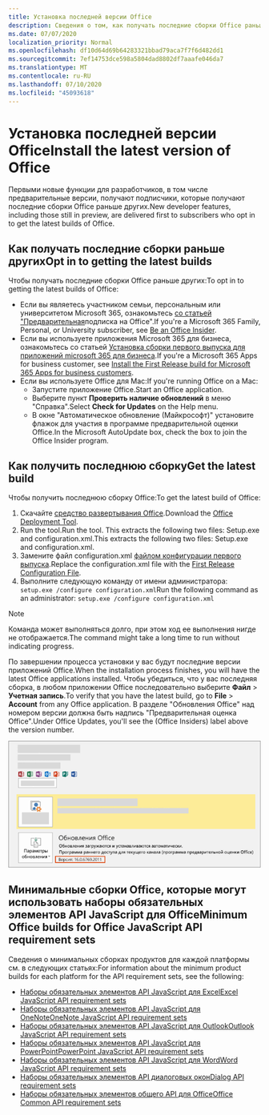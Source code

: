 ```yaml
---
title: Установка последней версии Office
description: Сведения о том, как получать последние сборки Office раньше других.
ms.date: 07/07/2020
localization_priority: Normal
ms.openlocfilehash: df10d64d69b64283321bbad79aca7f7f6d482dd1
ms.sourcegitcommit: 7ef14753dce598a5804dad8802df7aaafe046da7
ms.translationtype: MT
ms.contentlocale: ru-RU
ms.lasthandoff: 07/10/2020
ms.locfileid: "45093618"
---
```

# <a name="install-the-latest-version-of-office"></a><span data-ttu-id="c2f0b-103">Установка последней версии Office</span><span class="sxs-lookup"><span data-stu-id="c2f0b-103">Install the latest version of Office</span></span>

<span data-ttu-id="c2f0b-104">Первыми новые функции для разработчиков, в том числе предварительные версии, получают подписчики, которые получают последние сборки Office раньше других.</span><span class="sxs-lookup"><span data-stu-id="c2f0b-104">New developer features, including those still in preview, are delivered first to subscribers who opt in to get the latest builds of Office.</span></span>

## <a name="opt-in-to-getting-the-latest-builds"></a><span data-ttu-id="c2f0b-105">Как получать последние сборки раньше других</span><span class="sxs-lookup"><span data-stu-id="c2f0b-105">Opt in to getting the latest builds</span></span>

<span data-ttu-id="c2f0b-106">Чтобы получать последние сборки Office раньше других:</span><span class="sxs-lookup"><span data-stu-id="c2f0b-106">To opt in to getting the latest builds of Office:</span></span>

- <span data-ttu-id="c2f0b-107">Если вы являетесь участником семьи, персональным или университетом Microsoft 365, ознакомьтесь [со статьей "Предварительная](https://insider.office.com)подписка на Office".</span><span class="sxs-lookup"><span data-stu-id="c2f0b-107">If you're a Microsoft 365 Family, Personal, or University subscriber, see [Be an Office Insider](https://insider.office.com).</span></span>
- <span data-ttu-id="c2f0b-108">Если вы используете приложения Microsoft 365 для бизнеса, ознакомьтесь со статьей [Установка сборки первого выпуска для приложений microsoft 365 для бизнеса](https://support.office.com/article/Install-the-First-Release-build-for-Office-365-for-business-customers-4dd8ba40-73c0-4468-b778-c7b744d03ead).</span><span class="sxs-lookup"><span data-stu-id="c2f0b-108">If you're a Microsoft 365 Apps for business customer, see [Install the First Release build for Microsoft 365 Apps for business customers](https://support.office.com/article/Install-the-First-Release-build-for-Office-365-for-business-customers-4dd8ba40-73c0-4468-b778-c7b744d03ead).</span></span>
- <span data-ttu-id="c2f0b-109">Если вы используете Office для Mac:</span><span class="sxs-lookup"><span data-stu-id="c2f0b-109">If you're running Office on a Mac:</span></span>
  - <span data-ttu-id="c2f0b-110">Запустите приложение Office.</span><span class="sxs-lookup"><span data-stu-id="c2f0b-110">Start an Office application.</span></span>
  - <span data-ttu-id="c2f0b-111">Выберите пункт **Проверить наличие обновлений** в меню "Справка".</span><span class="sxs-lookup"><span data-stu-id="c2f0b-111">Select **Check for Updates** on the Help menu.</span></span>
  - <span data-ttu-id="c2f0b-112">В окне "Автоматическое обновление (Майкрософт)" установите флажок для участия в программе предварительной оценки Office.</span><span class="sxs-lookup"><span data-stu-id="c2f0b-112">In the Microsoft AutoUpdate box, check the box to join the Office Insider program.</span></span>

## <a name="get-the-latest-build"></a><span data-ttu-id="c2f0b-113">Как получить последнюю сборку</span><span class="sxs-lookup"><span data-stu-id="c2f0b-113">Get the latest build</span></span>

<span data-ttu-id="c2f0b-114">Чтобы получить последнюю сборку Office:</span><span class="sxs-lookup"><span data-stu-id="c2f0b-114">To get the latest build of Office:</span></span>

1. <span data-ttu-id="c2f0b-115">Скачайте [средство развертывания Office](https://www.microsoft.com/download/details.aspx?id=49117).</span><span class="sxs-lookup"><span data-stu-id="c2f0b-115">Download the [Office Deployment Tool](https://www.microsoft.com/download/details.aspx?id=49117).</span></span>
2. <span data-ttu-id="c2f0b-116">Run the tool.</span><span class="sxs-lookup"><span data-stu-id="c2f0b-116">Run the tool.</span></span> <span data-ttu-id="c2f0b-117">This extracts the following two files: Setup.exe and configuration.xml.</span><span class="sxs-lookup"><span data-stu-id="c2f0b-117">This extracts the following two files: Setup.exe and configuration.xml.</span></span>
3. <span data-ttu-id="c2f0b-118">Замените файл configuration.xml [файлом конфигурации первого выпуска](https://raw.githubusercontent.com/OfficeDev/Office-Add-in-Commands-Samples/master/Tools/FirstReleaseConfig/configuration.xml).</span><span class="sxs-lookup"><span data-stu-id="c2f0b-118">Replace the configuration.xml file with the [First Release Configuration File](https://raw.githubusercontent.com/OfficeDev/Office-Add-in-Commands-Samples/master/Tools/FirstReleaseConfig/configuration.xml).</span></span>
4. <span data-ttu-id="c2f0b-119">Выполните следующую команду от имени администратора: `setup.exe /configure configuration.xml`</span><span class="sxs-lookup"><span data-stu-id="c2f0b-119">Run the following command as an administrator:  `setup.exe /configure configuration.xml`</span></span>

> [!NOTE]
> <span data-ttu-id="c2f0b-120">Команда может выполняться долго, при этом ход ее выполнения нигде не отображается.</span><span class="sxs-lookup"><span data-stu-id="c2f0b-120">The command might take a long time to run without indicating progress.</span></span>

<span data-ttu-id="c2f0b-121">По завершении процесса установки у вас будут последние версии приложений Office.</span><span class="sxs-lookup"><span data-stu-id="c2f0b-121">When the installation process finishes, you will have the latest Office applications installed.</span></span> <span data-ttu-id="c2f0b-122">Чтобы убедиться, что у вас последняя сборка, в любом приложении Office последовательно выберите **Файл** > **Учетная запись**.</span><span class="sxs-lookup"><span data-stu-id="c2f0b-122">To verify that you have the latest build, go to **File** > **Account** from any Office application.</span></span> <span data-ttu-id="c2f0b-123">В разделе "Обновления Office" над номером версии должна быть надпись "Предварительная оценка Office".</span><span class="sxs-lookup"><span data-stu-id="c2f0b-123">Under Office Updates, you'll see the (Office Insiders) label above the version number.</span></span>

![Снимок экрана, на котором показаны сведения о продукте с надписью "Предварительная оценка Office"](../images/office-insiders-label.png)

## <a name="minimum-office-builds-for-office-javascript-api-requirement-sets"></a><span data-ttu-id="c2f0b-125">Минимальные сборки Office, которые могут использовать наборы обязательных элементов API JavaScript для Office</span><span class="sxs-lookup"><span data-stu-id="c2f0b-125">Minimum Office builds for Office JavaScript API requirement sets</span></span>

<span data-ttu-id="c2f0b-126">Сведения о минимальных сборках продуктов для каждой платформы см. в следующих статьях:</span><span class="sxs-lookup"><span data-stu-id="c2f0b-126">For information about the minimum product builds for each platform for the API requirement sets, see the following:</span></span>

- [<span data-ttu-id="c2f0b-127">Наборы обязательных элементов API JavaScript для Excel</span><span class="sxs-lookup"><span data-stu-id="c2f0b-127">Excel JavaScript API requirement sets</span></span>](../reference/requirement-sets/excel-api-requirement-sets.md)
- [<span data-ttu-id="c2f0b-128">Наборы обязательных элементов API JavaScript для OneNote</span><span class="sxs-lookup"><span data-stu-id="c2f0b-128">OneNote JavaScript API requirement sets</span></span>](../reference/requirement-sets/onenote-api-requirement-sets.md)
- [<span data-ttu-id="c2f0b-129">Наборы обязательных элементов API JavaScript для Outlook</span><span class="sxs-lookup"><span data-stu-id="c2f0b-129">Outlook JavaScript API requirement sets</span></span>](../reference/requirement-sets/outlook-api-requirement-sets.md)
- [<span data-ttu-id="c2f0b-130">Наборы обязательных элементов API JavaScript для PowerPoint</span><span class="sxs-lookup"><span data-stu-id="c2f0b-130">PowerPoint JavaScript API requirement sets</span></span>](../reference/requirement-sets/powerpoint-api-requirement-sets.md)
- [<span data-ttu-id="c2f0b-131">Наборы обязательных элементов API JavaScript для Word</span><span class="sxs-lookup"><span data-stu-id="c2f0b-131">Word JavaScript API requirement sets</span></span>](../reference/requirement-sets/word-api-requirement-sets.md)
- [<span data-ttu-id="c2f0b-132">Наборы обязательных элементов API диалоговых окон</span><span class="sxs-lookup"><span data-stu-id="c2f0b-132">Dialog API requirement sets</span></span>](../reference/requirement-sets/dialog-api-requirement-sets.md)
- [<span data-ttu-id="c2f0b-133">Наборы обязательных элементов общего API для Office</span><span class="sxs-lookup"><span data-stu-id="c2f0b-133">Office Common API requirement sets</span></span>](../reference/requirement-sets/office-add-in-requirement-sets.md)
